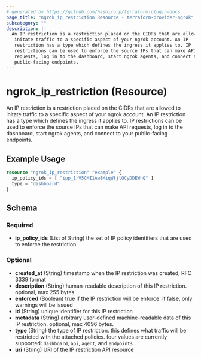 ```yaml
---
# generated by https://github.com/hashicorp/terraform-plugin-docs
page_title: "ngrok_ip_restriction Resource - terraform-provider-ngrok"
subcategory: ""
description: |-
  An IP restriction is a restriction placed on the CIDRs that are allowed to
   initate traffic to a specific aspect of your ngrok account. An IP
   restriction has a type which defines the ingress it applies to. IP
   restrictions can be used to enforce the source IPs that can make API
   requests, log in to the dashboard, start ngrok agents, and connect to your
   public-facing endpoints.
---
```


# ngrok_ip_restriction (Resource)

An IP restriction is a restriction placed on the CIDRs that are allowed to
 initate traffic to a specific aspect of your ngrok account. An IP
 restriction has a type which defines the ingress it applies to. IP
 restrictions can be used to enforce the source IPs that can make API
 requests, log in to the dashboard, start ngrok agents, and connect to your
 public-facing endpoints.

## Example Usage

```terraform
resource "ngrok_ip_restriction" "example" {
  ip_policy_ids = [ "ipp_1rV5CMI1Aw8MiqWtjlQCyDDEWnQ" ]
  type = "dashboard"
}
```

<!-- schema generated by tfplugindocs -->
## Schema

### Required

- **ip_policy_ids** (List of String) the set of IP policy identifiers that are used to enforce the restriction

### Optional

- **created_at** (String) timestamp when the IP restriction was created, RFC 3339 format
- **description** (String) human-readable description of this IP restriction. optional, max 255 bytes.
- **enforced** (Boolean) true if the IP restriction will be enforce. if false, only warnings will be issued
- **id** (String) unique identifier for this IP restriction
- **metadata** (String) arbitrary user-defined machine-readable data of this IP restriction. optional, max 4096 bytes.
- **type** (String) the type of IP restriction. this defines what traffic will be restricted with the attached policies. four values are currently supported: `dashboard`, `api`, `agent`, and `endpoints`
- **uri** (String) URI of the IP restriction API resource


